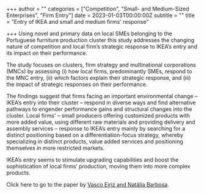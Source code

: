+++
author = ""
categories = ["Competition", "Small- and Medium-Sized Enterprises", "Firm Entry"]
date = 2023-01-03T00:00:00Z
subtitle = ""
title = "Entry of IKEA and small and medium firms' response"

+++
Using novel and primary data on local SMEs belonging to the Portuguese furniture production cluster this study addresses the changing nature of competition and local firm’s strategic response to IKEA’s entry and its impact on their performance. 

The study focuses on clusters, firm strategy and multinational corporations (MNCs) by assessing (i) how local firms, predominantly SMEs, respond to the MNC entry, (ii) which factors explain their strategic response, and (iii) the impact of strategic responses on their performance.

The findings suggest that firms facing an important environmental change – IKEA’s entry into their cluster – respond in diverse ways and find alternative pathways to engender performance gains and structural changes into the cluster. Local firms' – small producers offering customized products with more added value, using different raw materials and providing delivery and assembly services – response to IKEA’s entry mainly by searching for a distinct positioning based on a differentiation-focus strategy, whereby specializing in distinct products, value added services and positioning themselves in more restricted markets. 

IKEA’s entry seems to stimulate upgrading capabilities and boost the sophistication of local firms’ production, moving them into more complex products.

Click here to go to the paper by [Vasco Eiriz and Natália Barbosa](https://jsbs.scholasticahq.com/article/38513-smes-strategic-responses-to-a-multinational-s-entry-into-a-cluster).